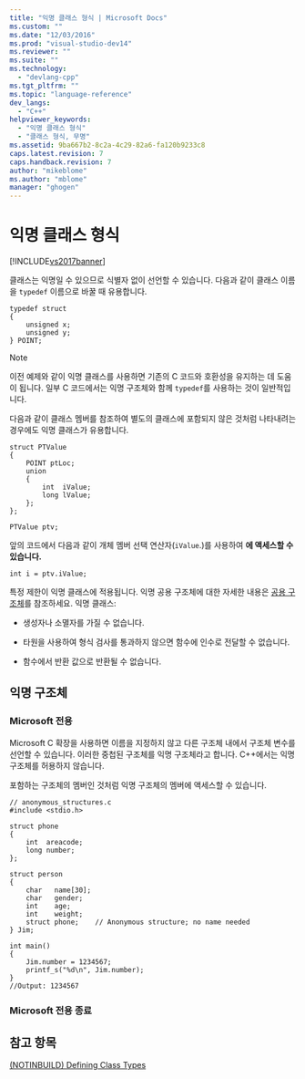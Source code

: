 ```yaml
---
title: "익명 클래스 형식 | Microsoft Docs"
ms.custom: ""
ms.date: "12/03/2016"
ms.prod: "visual-studio-dev14"
ms.reviewer: ""
ms.suite: ""
ms.technology: 
  - "devlang-cpp"
ms.tgt_pltfrm: ""
ms.topic: "language-reference"
dev_langs: 
  - "C++"
helpviewer_keywords: 
  - "익명 클래스 형식"
  - "클래스 형식, 무명"
ms.assetid: 9ba667b2-8c2a-4c29-82a6-fa120b9233c8
caps.latest.revision: 7
caps.handback.revision: 7
author: "mikeblome"
ms.author: "mblome"
manager: "ghogen"
---
```

# 익명 클래스 형식
[!INCLUDE[vs2017banner](../assembler/inline/includes/vs2017banner.md)]

클래스는 익명일 수 있으므로 식별자 없이 선언할 수 있습니다.  다음과 같이 클래스 이름을 `typedef` 이름으로 바꿀 때 유용합니다.  
  
```  
typedef struct  
{  
    unsigned x;  
    unsigned y;  
} POINT;  
```  
  
> [!NOTE]
>  이전 예제와 같이 익명 클래스를 사용하면 기존의 C 코드와 호환성을 유지하는 데 도움이 됩니다.  일부 C 코드에서는 익명 구조체와 함께 `typedef`를 사용하는 것이 일반적입니다.  
  
 다음과 같이 클래스 멤버를 참조하여 별도의 클래스에 포함되지 않은 것처럼 나타내려는 경우에도 익명 클래스가 유용합니다.  
  
```  
struct PTValue  
{  
    POINT ptLoc;  
    union  
    {  
        int  iValue;  
        long lValue;  
    };  
};  
  
PTValue ptv;  
```  
  
 앞의 코드에서 다음과 같이 개체 멤버 선택 연산자\(`iValue`.\)를 사용하여 **에 액세스할 수 있습니다.**  
  
```  
int i = ptv.iValue;  
```  
  
 특정 제한이 익명 클래스에 적용됩니다.  익명 공용 구조체에 대한 자세한 내용은 [공용 구조체](../cpp/unions.md)를 참조하세요. 익명 클래스:  
  
-   생성자나 소멸자를 가질 수 없습니다.  
  
-   타원을 사용하여 형식 검사를 통과하지 않으면 함수에 인수로 전달할 수 없습니다.  
  
-   함수에서 반환 값으로 반환될 수 없습니다.  
  
## 익명 구조체  
  
### Microsoft 전용  
 Microsoft C 확장을 사용하면 이름을 지정하지 않고 다른 구조체 내에서 구조체 변수를 선언할 수 있습니다.  이러한 중첩된 구조체를 익명 구조체라고 합니다.  C\+\+에서는 익명 구조체를 허용하지 않습니다.  
  
 포함하는 구조체의 멤버인 것처럼 익명 구조체의 멤버에 액세스할 수 있습니다.  
  
```  
// anonymous_structures.c  
#include <stdio.h>  
  
struct phone  
{  
    int  areacode;  
    long number;  
};  
  
struct person  
{  
    char   name[30];  
    char   gender;  
    int    age;  
    int    weight;  
    struct phone;    // Anonymous structure; no name needed  
} Jim;  
  
int main()  
{  
    Jim.number = 1234567;  
    printf_s("%d\n", Jim.number);     
}  
//Output: 1234567  
```  
  
### Microsoft 전용 종료  
  
## 참고 항목  
 [\(NOTINBUILD\) Defining Class Types](http://msdn.microsoft.com/ko-kr/e8c65425-0f3a-4dca-afc2-418c3b1e57da)